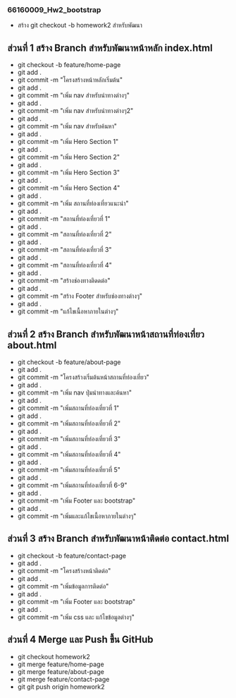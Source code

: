 ### 66160009_Hw2_bootstrap
- สร้าง git checkout -b homework2 สำหรับพัฒนา
  
## ส่วนที่ 1 สร้าง Branch สำหรับพัฒนาหน้าหลัก index.html
- git checkout -b feature/home-page
- git add .
- git commit -m "โครงสร้างหน้าหลักเริ่มต้น"
- git add .
- git commit -m "เพิ่ม nav สำหรับนำทางต่างๆ"
- git add .
- git commit -m "เพิ่ม nav สำหรับนำทางต่างๆ2"
- git add .
- git commit -m "เพิ่ม nav สำหรับค้นหา"
- git add .
- git commit -m "เพิ่ม Hero Section 1"
- git add .
- git commit -m "เพิ่ม Hero Section 2"
- git add .
- git commit -m "เพิ่ม Hero Section 3"
- git add .
- git commit -m "เพิ่ม Hero Section 4"
- git add .
- git commit -m "เพิ่ม สถานที่ท่องเที่ยวแนะนำ"
- git add .
- git commit -m "สถานที่ท่องเที่ยวที่ 1"
- git add .
- git commit -m "สถานที่ท่องเที่ยวที่ 2"
- git add .
- git commit -m "สถานที่ท่องเที่ยวที่ 3"
- git add .
- git commit -m "สถานที่ท่องเที่ยวที่ 4"
- git add .
- git commit -m "สร้างช่องทางติดดต่อ"
- git add .
- git commit -m "สร้าง Footer สำหรับช่องทางต่างๆ"
- git add .
- git commit -m "แก้ไขเนื้อหาภายในต่างๆ"

## ส่วนที่ 2 สร้าง Branch สำหรับพัฒนาหน้าสถานที่ท่องเที่ยว about.html
- git checkout -b feature/about-page
- git add .
- git commit -m "โครงสร้างเริ่มต้นหน้าสถานที่ท่องเที่ยว"
- git add .
- git commit -m "เพิ่ม nav ปุ่มนำทางและค้นหา"
- git add .
- git commit -m "เพิ่มสถานที่ท่องเที่ยวที่ 1"
- git add .
- git commit -m "เพิ่มสถานที่ท่องเที่ยวที่ 2"
- git add .
- git commit -m "เพิ่มสถานที่ท่องเที่ยวที่ 3"
- git add .
- git commit -m "เพิ่มสถานที่ท่องเที่ยวที่ 4"
- git add .
- git commit -m "เพิ่มสถานที่ท่องเที่ยวที่ 5"
- git add .
- git commit -m "เพิ่มสถานที่ท่องเที่ยวที่ 6-9"
- git add .
- git commit -m "เพิ่ม Footer และ bootstrap"
- git add .
- git commit -m "เพิ่มและแก้ไขเนื้อหาภายในต่างๆ"

## ส่วนที่ 3 สร้าง Branch สำหรับพัฒนาหน้าติดต่อ contact.html
- git checkout -b feature/contact-page
- git add .
- git commit -m "โครงสร้างหน้าติดต่อ"
- git add .
- git commit -m "เพิ่มข้อมูลการติดต่อ"
- git add .
- git commit -m "เพิ่ม Footer และ bootstrap"
- git add .
- git commit -m "เพิ่ม css และ แก้ไขข้อมูลต่างๆ"

## ส่วนที่ 4 Merge และ Push ขึ้น GitHub
- git checkout homework2
- git merge feature/home-page
- git merge feature/about-page
- git merge feature/contact-page
- git git push origin homework2
